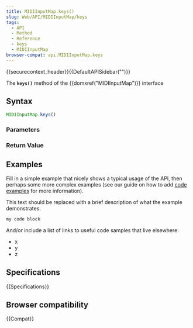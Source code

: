 ```yaml
---
title: MIDIInputMap.keys()
slug: Web/API/MIDIInputMap/keys
tags:
  - API
  - Method
  - Reference
  - keys
  - MIDIInputMap
browser-compat: api.MIDIInputMap.keys
---
```

{{securecontext_header}}{{DefaultAPISidebar("")}}

The **`keys()`** method of the {{domxref("MIDIInputMap")}} interface 

## Syntax

```js
MIDIInputMap.keys()
```

### Parameters



### Return Value



## Examples

Fill in a simple example that nicely shows a typical usage of the API, then perhaps some more complex examples (see our guide on how to add [code examples](/en-US/docs/MDN/Contribute/Structures/Code_examples) for more information).

This text should be replaced with a brief description of what the example demonstrates.

```js
my code block
```

And/or include a list of links to useful code samples that live elsewhere:

*   x
*   y
*   z

## Specifications

{{Specifications}}

## Browser compatibility

{{Compat}}

